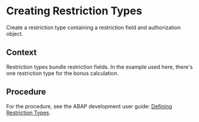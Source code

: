 <!-- loioa800fb03751648d3bc70b8c70c26fbdd -->

# Creating Restriction Types

Create a restriction type containing a restriction field and authorization object.



## Context

Restriction types bundle restriction fields. In the example used here, there's one restriction type for the bonus calculation.



## Procedure

For the procedure, see the ABAP development user guide: [Defining Restriction Types](https://help.sap.com/viewer/5371047f1273405bb46725a417f95433/Cloud/en-US/5534915b564f4e5cb87be08f46c19af1.html).

